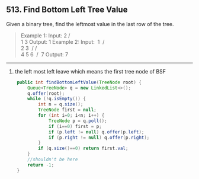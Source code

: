## 513. Find Bottom Left Tree Value

Given a binary tree, find the leftmost value in the last row of the tree.

>Example 1:
Input:
    2
   / \
  1   3
Output:
1
Example 2: 
Input:
 ​       1
 ​      / \
 ​     2   3
 ​    /   / \
    4   5   6
 ​      /
 ​     7
Output:
7

----

1. the left most left leave which means the first tree node of BSF

```java
    public int findBottomLeftValue(TreeNode root) {
        Queue<TreeNode> q = new LinkedList<>();
        q.offer(root);
        while (!q.isEmpty()) {
            int n = q.size();
            TreeNode first = null;
            for (int i=0; i<n; i++) {
                TreeNode p = q.poll();
                if (i==0) first = p;
                if (p.left != null) q.offer(p.left);
                if (p.right != null) q.offer(p.right);
            }
            if (q.size()==0) return first.val;
        }
        //shouldn't be here
        return -1;
    }
```
